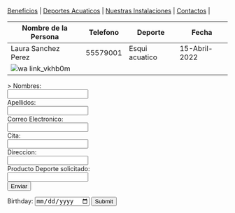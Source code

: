 [Beneficios](./beneficios.md) | [Deportes Acuaticos](./deportesacuaticos.md) | [Nuestras Instalaciones](./nuestrasinstalaciones.md) | [Contactos](./contactos.md) |

| Nombre de la Persona | Telefono | Deporte | Fecha |
| --- | --- | --- | --- | 
| Laura Sanchez Perez | 55579001 | Esqui acuatico | 15-Abril-2022 |
| ![wa link_vkhb0m](https://user-images.githubusercontent.com/99769712/158485802-b86ac36b-a420-46dc-aedf-9f63ae1808d3.png)


 <form action="/action_page.php">>
  <label form="name">Nombres:</label><br>
  <input type="text" id="name" name="name" valve="Tus nombres"><br>
  <label for="lname">Apellidos:</label><br>
 <input type="text" id="lname" name="lname" valve="Apellidos"><br> 
  <label for="name">Correo Electronico:</label><br>
  <input type="text" id="name" name="name" valve="Pon tu correo"><br>
  <label form="name">Cita:</label><br>
  <input type="text" id="name" name="name" valve="Pon tu cita"><br>
  <label form="name">Direccion:</label><br>
  <input type="text" id="name" name="name" valve="Numero"><br>
  <label for="name">Producto Deporte solicitado:</label><br>
  <input type="text" id="name" name="name" valve="Deporte solicitado"><br>
  <input type="submit" value="Enviar">
  </form>
  <form action="/action_page.php">
  <label for="birthday">Birthday:</label>
  <input type="date" id="birthday" name="birthday">
  <input type="submit" value="Submit">
  </form>
  
  
 
